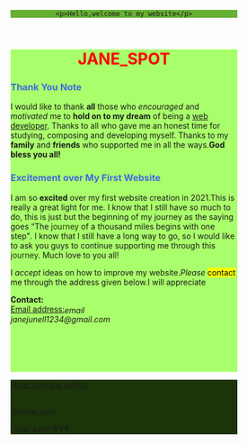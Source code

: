 <html xmlns="http://www.janespot008.eit" lang="en-US">

<head>

<meta charset="UTF-8"/>
<meta name="viewport" content="width=device-width, initial-scale=1.0"/>
<link rel="stylesheet" href="w3css.css"/>
<link href="https://fonts.googleapis.com/icon?family=Material+Icons" rel="stylesheet"/>

<title>Jane_spot first webpage 2021</title>

<style>

h1.center{text-align:center;}

.red{color:red;}

.rblue{color:royalblue;}

.white{color:#1B3409;}



button {color:white;background-color:purple;}
header{
  background-color:#66B032;
  }
.main{
  background-color:#A9FF6B;
  }
footer{
  background-color:#1B3409;
}  
*{
  box-sizing:border-box;
  }
.col-1{width:8.33%;}
.col-2{width:16.66%;}
.col-3{width:25%;}
.col-4{width:33.33%;}
.col-5{width:41.66%;}
.col-6{width:50%;}
.col-7{width:58.33%;}
.col-8{width:66.66%;}
.col-9{width:75%;}
.col-10{width:83.33%;}

.col-11{width:91.66%;}
.col-12{width:100%;}
</style>
<script src="https://kit.fontawesome.com/42b8509470.js" crossorigin="anonymous"/></script>

</head>

<body>

<header class="w3-container ">
<div class="w3-panel w3-green w3-text-white">
    
    <p>Hello,welcome to my website</p>
 </div>
</header>
<div class="w3-container main">
<h1 class="center red"><b>JANE_SPOT</b></h1>
<h3 class="center rblue"><b>Thank You Note</b></h3>

<p>I would like to thank <b>all</b> those who <i>encouraged</i> and <i>motivated</i> me to <b>hold on to my dream</b> of being a <u>web developer</u>.
Thanks to all who gave me an honest time for studying, composing and developing myself.
Thanks to my <b>family</b> and <b>friends</b> who supported me in all the ways.<b lass="green">God bless you all!</b></p>

<h3 class="center rblue"><b>Excitement over My First Website</b></h3>

<p>I am so <b>excited</b> over my first website creation in 2021.This is really a great light for me.
I know that I still have so much to do, this is just but the beginning of my journey as the saying goes <q>The <span class="white">journey</span> of a thousand miles begins with one step</q>.
I know that I still have a long way to go, so I would like to ask you guys to continue supporting me through this <span class="white">journey</span>.
Much love to you all!</p>

<p>I <em>accept</em> ideas on how to improve my website.<em>Please</em> <mark>contact</mark> me through the address given below.I will appreciate</p>

<div>
<b>Contact:</b><br/>
<u>Email address:</u><i class="material-icons" font-size="12px" style="vertical-align:middle;" color="#1B3409" >email</i>
<address>janejunell1234@gmail.com</address><br/><br/><br/><br/><br/>
</div>
</div>
<footer class="w3-container w3-text-white">

<p><u>Note from the author</u></p>
<br/>
<caption>@Jane_spot</caption>
<p>-Stay safe! &#128151;&#128151;&#128151;</p>

</footer>

</body>

</html>
